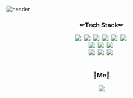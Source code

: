 ![header](https://capsule-render.vercel.app/api?type=waving&color=gradient&customColorList=14&height=300&section=header&text=Hi!%20I'm%20Hyojeong&fontAlign=50&fontSize=90)

<h3 align="center">✏Tech Stack✏</h3>
<div align="center">
  <img src="https://img.shields.io/badge/Java-007396?style=flat-square&logo=Java&logoColor=white"/></a>&nbsp
  <img src="https://img.shields.io/badge/Python-3776AB?style=flat-square&logo=Python&logoColor=white"/></a>&nbsp
  <img src="https://img.shields.io/badge/C-A8B9CC?style=flat-square&logo=C&logoColor=white"/></a>&nbsp
  <img src="https://img.shields.io/badge/HTML5-E34F26?style=flat-square&logo=HTML5&logoColor=white"/></a>&nbsp
  <img src="https://img.shields.io/badge/CSS3-1572B6?style=flat-square&logo=CSS3&logoColor=white"/></a>&nbsp
  <img src="https://img.shields.io/badge/Javascript-F7DF1E?style=flat-square&logo=Javascript&logoColor=white"/></a>&nbsp
  <br>
  <img src="https://img.shields.io/badge/React-61DAFB?style=flat-square&logo=React&logoColor=white"/></a>&nbsp
  <img src="https://img.shields.io/badge/React%20Native-0088CC?style=flat-square&logo=React&logoColor=white"/></a>&nbsp
  <img src="https://img.shields.io/badge/Android%20Studio-3DDC84?style=flat-square&logo=Android%20Studio&logoColor=white"/></a>&nbsp
  <br>
  <img src="https://img.shields.io/badge/MySQL-4479A1?style=flat-square&logo=MySQL&logoColor=white"/></a>&nbsp
  <img src="https://img.shields.io/badge/Spring%20Boot-6DB33F?style=flat-square&logo=Spring%20Boot&logoColor=white"/></a>&nbsp
  <img src="https://img.shields.io/badge/TensorFlow-FF6F00?style=flat-square&logo=TensorFlow&logoColor=white"/></a>&nbsp
</div>  
<br>
<h3 align="center">🎁Me🎁</h3>
<div align="center">
  <a href="mailto:2713jhj@ewhain.net" target="_blank"><img src="https://img.shields.io/badge/Mail-EA4335?style=flat-square&logo=Gmail&logoColor=white"/></a>
</div>  

